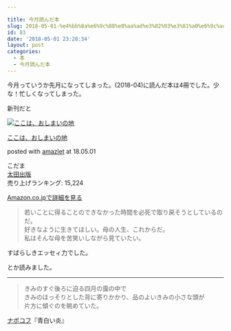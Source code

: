 ```yaml
---

title: 今月読んだ本
slug: 2018-05-01-%e4%bb%8a%e6%9c%88%e8%aa%ad%e3%82%93%e3%81%a0%e6%9c%ac-8
id: 83
date: '2018-05-01 23:28:34'
layout: post
categories:
  - 本
  - 今月読んだ本
---
```


今月っていうか先月になってしまった。(2018-04)に読んだ本は4冊でした。少な！忙しくなってしまった。

新刊だと



 [![ここは、おしまいの地](https://cdn-ak.f.st-hatena.com/images/fotolife/p/peipeipe/20190630/20190630165859.jpg)](http://www.amazon.co.jp/exec/obidos/ASIN/4778316126/peipeipe-22/ref=nosim/) 



[ここは、おしまいの地](http://www.amazon.co.jp/exec/obidos/ASIN/4778316126/peipeipe-22/ref=nosim/)

posted with [amazlet](http://www.amazlet.com/ "amazlet") at 18.05.01



こだま  
[太田出版](http://d.hatena.ne.jp/keyword/%C2%C0%C5%C4%BD%D0%C8%C7)  
売り上げランキング: 15,224  




[Amazon.co.jpで詳細を見る](http://www.amazon.co.jp/exec/obidos/ASIN/4778316126/peipeipe-22/ref=nosim/)







> 若いことに得ることのできなかった時間を必死で取り戻そうとしているのだ。  
> 好きなように生きてほしい。母の人生、これからだ。  
> 私はそんな母を苦笑いしながら見ていたい。

すばらしきエッセィ力でした。

とか読みました。

* * *

> きみのすぐ後ろに迫る四月の靄の中で  
> きみのほっそりとした背に寄りかかり、品のよいきみの小さな頭が  
> 片方に傾ぐのを眺めていた。

[ナボコフ](http://d.hatena.ne.jp/keyword/%A5%CA%A5%DC%A5%B3%A5%D5)『青白い炎』